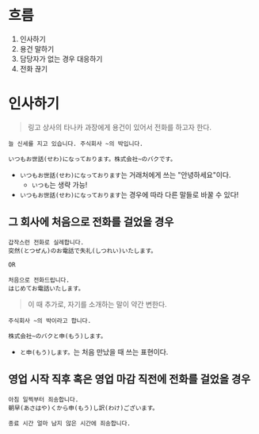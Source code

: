 # 흐름
1. 인사하기
2. 용건 말하기
3. 담당자가 없는 경우 대응하기
4. 전화 끊기
# 인사하기

> 링고 상사의 타나카 과장에게 용건이 있어서 전화를 하고자 한다.

```
늘 신세를 지고 있습니다. 주식회사 ~의 박입니다.

いつもお世話(せわ)になっております。株式会社~のバクです。
```
- `いつもお世話(せわ)になっております`는 거래처에게 쓰는 "안녕하세요"이다.
	- `いつも`는 생략 가능!
- `いつもお世話(せわ)になっております`는 경우에 따라 다른 말들로 바꿀 수 있다!
## 그 회사에 처음으로 전화를 걸었을 경우
```
갑작스런 전화로 실례합니다.
突然(とつぜん)のお電話で失礼(しつれい)いたします。

OR

처음으로 전화드립니다.
はじめてお電話いたします。
```

> 이 때 추가로, 자기를 소개하는 말이 약간 변한다.

```
주식회사 ~의 박이라고 합니다.

株式会社~のバクと申(もう)します。
```
- `と申(もう)します。`는 처음 만났을 때 쓰는 표현이다.
## 영업 시작 직후 혹은 영업 마감 직전에 전화를 걸었을 경우
```
아침 일찍부터 죄송합니다.
朝早(あさはや)くから申(もう)し訳(わけ)ございます。

종료 시간 얼마 남지 않은 시간에 죄송합니다.

```